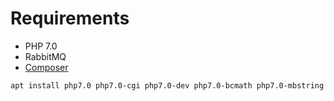 # Requirements

* PHP 7.0
* RabbitMQ
* [Composer](https://getcomposer.org/)

```sh
apt install php7.0 php7.0-cgi php7.0-dev php7.0-bcmath php7.0-mbstring php7.0-zip
```
